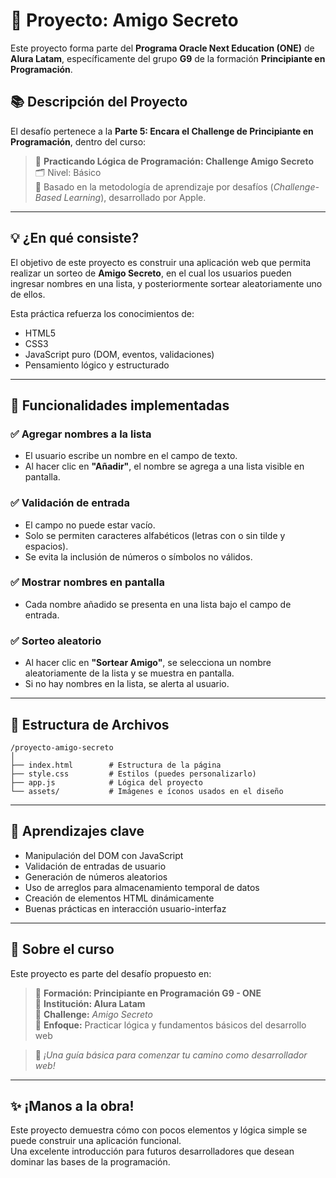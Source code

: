 # 🎁 Proyecto: Amigo Secreto

Este proyecto forma parte del **Programa Oracle Next Education (ONE)** de **Alura Latam**, específicamente del grupo **G9** de la formación **Principiante en Programación**.

## 📚 Descripción del Proyecto

El desafío pertenece a la **Parte 5: Encara el Challenge de Principiante en Programación**, dentro del curso:

> 🧠 **Practicando Lógica de Programación: Challenge Amigo Secreto**  
> 🗂️ Nivel: Básico  
> 🧩 Basado en la metodología de aprendizaje por desafíos (_Challenge-Based Learning_), desarrollado por Apple.

---

## 💡 ¿En qué consiste?

El objetivo de este proyecto es construir una aplicación web que permita realizar un sorteo de **Amigo Secreto**, en el cual los usuarios pueden ingresar nombres en una lista, y posteriormente sortear aleatoriamente uno de ellos.

Esta práctica refuerza los conocimientos de:
- HTML5
- CSS3
- JavaScript puro (DOM, eventos, validaciones)
- Pensamiento lógico y estructurado

---

## 🧰 Funcionalidades implementadas

### ✅ Agregar nombres a la lista
- El usuario escribe un nombre en el campo de texto.
- Al hacer clic en **"Añadir"**, el nombre se agrega a una lista visible en pantalla.

### ✅ Validación de entrada
- El campo no puede estar vacío.
- Solo se permiten caracteres alfabéticos (letras con o sin tilde y espacios).
- Se evita la inclusión de números o símbolos no válidos.

### ✅ Mostrar nombres en pantalla
- Cada nombre añadido se presenta en una lista bajo el campo de entrada.

### ✅ Sorteo aleatorio
- Al hacer clic en **"Sortear Amigo"**, se selecciona un nombre aleatoriamente de la lista y se muestra en pantalla.
- Si no hay nombres en la lista, se alerta al usuario.

---

## 📂 Estructura de Archivos

```
/proyecto-amigo-secreto
│
├── index.html        # Estructura de la página
├── style.css         # Estilos (puedes personalizarlo)
├── app.js            # Lógica del proyecto
└── assets/           # Imágenes e íconos usados en el diseño
```

---

## 🧠 Aprendizajes clave

- Manipulación del DOM con JavaScript
- Validación de entradas de usuario
- Generación de números aleatorios
- Uso de arreglos para almacenamiento temporal de datos
- Creación de elementos HTML dinámicamente
- Buenas prácticas en interacción usuario-interfaz

---

## 🚀 Sobre el curso

Este proyecto es parte del desafío propuesto en:

> 🔹 **Formación: Principiante en Programación G9 - ONE**  
> 🔹 **Institución: Alura Latam**  
> 🔹 **Challenge:** *Amigo Secreto*  
> 🔹 **Enfoque:** Practicar lógica y fundamentos básicos del desarrollo web

> 🧩 *¡Una guía básica para comenzar tu camino como desarrollador web!*

---

## ✨ ¡Manos a la obra!

Este proyecto demuestra cómo con pocos elementos y lógica simple se puede construir una aplicación funcional.  
Una excelente introducción para futuros desarrolladores que desean dominar las bases de la programación.
